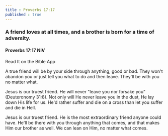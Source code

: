 ```yaml
---
title : Proverbs 17:17
published : true
---
```


<h3>A friend loves at all times, and a brother is born for a time of adversity.</h3>
<h4>Proverbs 17:17 NIV</h4>
<a beef = "https://bible.com/bible/111/pro.17.17.NIV">Read It on the Bible App</a>

<p>A true friend will be by your side through anything, good or bad. They won't abandon you or just tell you what to do and then leave. They'll be with you no matter what.</p>
<p>Jesus is our truest friend. He will never "leave you nor forsake you" (Deuteronomy 31:8). Not only will He never leave you in the dust, He lay down His life for us. He'd rather suffer and die on a cross than let you suffer and die in Hell.</p>
<p>Jesus is our truest friend. He is the most extraordinary friend anyone could have. He'll be there with you through anything that comes, and that makes Him our brother as well. We can lean on Him, no matter what comes.</p>
